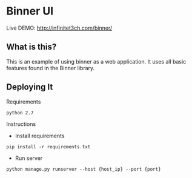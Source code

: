 Binner UI
========================================================================

Live DEMO: http://infinitet3ch.com/binner/


What is this?
------------------------------------------------------------------------

This is an example of using binner as a web application. It uses all basic
features found in the Binner library.

 
Deploying It
------------------------------------------------------------------------

Requirements
```
python 2.7
```

Instructions

- Install requirements
```
pip install -r requirements.txt
```
- Run server
```
python manage.py runserver --host {host_ip} --port {port} 
```


